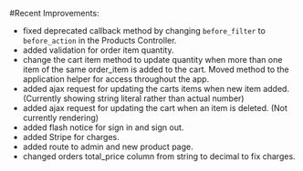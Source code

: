 #Recent Improvements:

* fixed deprecated callback method by changing `before_filter` to `before_action` in the Products Controller.
* added validation for order item quantity.
* change the cart item method to update quantity when more than one item of the same order_item is added to the cart. Moved method to the application helper for access throughout the app.
* added ajax request for updating the carts items when new item added. (Currently showing string literal rather than actual number)
* added ajax request for updating the cart when an item is deleted. (Not currently rendering)
* added flash notice for sign in and sign out.
* added Stripe for charges.
* added route to admin and new product page.
* changed orders total_price column from string to decimal to fix charges.
